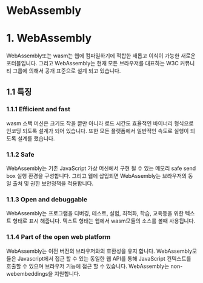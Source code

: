 WebAssembly
===========

# 1. WebAssembly
WebAssembly또는 wasm는 웹에 컴파일하기에 적합한 새롭고 이식이 가능한 새로운 포터블입니다. 그리고 WebAssembly는 현재 모든 브라우저를 대표하는 W3C 커뮤니티 그룹에 의해서 공개 표준으로 설계 되고 있습니다.
## 1.1 특징
### 1.1.1 Efficient and fast 
wasm 스택 머신은 크기도 작을 뿐만 아니라 로드 시간도 효율적인 바이너리 형식으로 인코딩 되도록 설계가 되어 있습니다. 또한 모든 플랫폼에서 일반적인 속도로 실행이 되도록 설계를 했습니다.
### 1.1.2 Safe
WebAssembly는 기존 JavaScript 가상 머신에서 구현 될 수 있는 메모리 safe send box 실행 환경을 구성합니다. 그리고 웹에 삽입되면 WebAssembly는 브라우저의 동일 출처 및 권한 보안정책을 적용합니다.
### 1.1.3 Open and debuggable
WebAssembly는 프로그램을 디버깅, 테스트, 실험, 최적화, 학습, 교육등을 위한 텍스트 형태로 표시 해줍니다. 텍스트 형태는 웹에서 wasm모듈의 소스를 볼때 사용됩니다.
### 1.1.4 Part of the open web platform
WebAssembly는 이전 버전의 브라우저와의 호환성을 유지 합니다. WebAssembly모듈은 Javascript에서 접근 할 수 있는 동일한 웹 API를 통해 JavaScript 컨텍스트를 호출할 수 있으며 브라우저 기능에 접근 할 수 있습니다. WebAssembly는 non-webembeddings을 지원합니다.